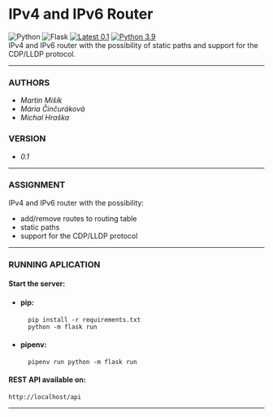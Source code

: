 # IPv4 and IPv6 Router  
![Python](https://img.shields.io/badge/Python-14354C?style=flat-square&logo=python&logoColor=white)
![Flask](https://img.shields.io/badge/Flask-000000?color=161616&style=flat-square&logo=flask&logoColor=white)
[![Latest 0.1](https://img.shields.io/badge/latest-v0.1-red.svg?style=flat-square)](https://bitbucket.org/proheap/ipv4-ipv6-router/)
[![Python 3.9](https://img.shields.io/badge/python-v3.9-green.svg?style=flat-square)](https://www.python.org/downloads/release/python-393/)  
IPv4 and IPv6 router with the possibility of static paths and support for the CDP/LLDP protocol.

---
### AUTHORS
- *Martin Mišík*
- *Mária Činčuráková*
- *Michal Hraška*

### VERSION
- *0.1*

---
### ASSIGNMENT
IPv4 and IPv6 router with the possibility:

- add/remove routes to routing table
- static paths
- support for the CDP/LLDP protocol

---
### RUNNING APLICATION
#### Start the server:

- #### pip:

	    pip install -r requirements.txt
	    python -m flask run
		
- #### pipenv:	
	 
        pipenv run python -m flask run	
		
#### REST API available on:
	http://localhost/api
	
---